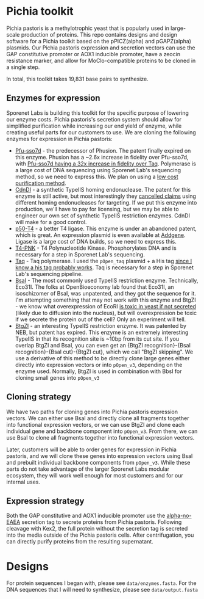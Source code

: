 # Pichia toolkit

Pichia pastoris is a methylotrophic yeast that is popularly used in large-scale production of proteins. This repo contains designs and design software for a Pichia toolkit based on the pPICZ(alpha) and pGAPZ(alpha) plasmids. Our Pichia pastoris expression and secretion vectors can use the GAP constitutive promoter or AOX1 inducible promoter, have a zeocin resistance marker, and allow for MoClo-compatible proteins to be cloned in a single step. 

In total, this toolkit takes 19,831 base pairs to synthesize.

## Enzymes for expression

Sporenet Labs is building this toolkit for the specific purpose of lowering our enzyme costs. Pichia pastoris's secretion system should allow for simplified purification while increasing our end yield of enzyme, while creating useful parts for our customers to use. We are cloning the following enzymes for expression in Pichia pastoris:

- [Pfu-sso7d](https://patents.google.com/patent/US6627424B1/en) - the predecessor of Phusion. The patent finally expired on this enzyme. Phusion has a ~2.6x increase in fidelity over Pfu-sso7d, with [Pfu-sso7d having a 32x increase in fidelity over Taq](https://barricklab.org/twiki/bin/view/Lab/ProtocolsReagentsPfuSso7d). Polymerase is a large cost of DNA sequencing using Sporenet Lab's sequencing method, so we need to express this. We plan on using a [low cost purification method](https://pubmed.ncbi.nlm.nih.gov/31341574/).
- [CdnDI](https://patents.google.com/patent/US8748146B2/en) - a synthetic TypeIIS homing endonuclease. The patent for this enzyme is still active, but most interestingly they [cancelled claims](https://patents.google.com/patent/US20150024464A1/en) using different homing endonucleases for targeting. If we put this enzyme into production, we'll have to pay for licensing, but we may be able to engineer our own set of synthetic TypeIIS restriction enzymes. CdnDI will make for a good control.
- [p50-T4](https://patents.google.com/patent/US20120214208A1/en) - a better T4 ligase. This enzyme is under an abandoned patent, which is great. An expression plasmid is even available at [Addgene](https://www.addgene.org/87742/). Ligase is a large cost of DNA builds, so we need to express this.
- [T4-PNK](https://www.neb.com/products/m0201-t4-polynucleotide-kinase#Product%20Information) - T4 Polynucleotide Kinase. Phosphorylates DNA and is necessary for a step in Sporenet Lab's sequencing.
- [Taq](https://www.addgene.org/87742/) - Taq polymerase. I used the `pOpen_taq` plasmid + a His tag [since I know a his tag probably works](https://www.addgene.org/166944/). Taq is necessary for a step in Sporenet Lab's sequencing pipeline.
- [BsaI](http://rebase.neb.com/rebase/enz/Eco31I.html) - The most commonly used TypeIIS restriction enzyme. Technically, Eco31I. The folks at OpenBioeconomy lab found that Eco31I, an isoschizomer of BsaI, was unpatented, and they got the sequence for it. I'm attempting something that may not work with this enzyme and BtgZI - we know what overexpression of EcoRI [is toxic in yeast if not secreted](https://www.ncbi.nlm.nih.gov/pmc/articles/PMC397259/) (likely due to diffusion into the nucleus), but will overexpression be toxic if we secrete the protein out of the cell? Only an experiment will tell.
- [BtgZI](https://patents.google.com/patent/US7029900) - an interesting TypeIIS restriction enzyme. It was patented by NEB, but patent has expired. This enzyme is an extremely interesting TypeIIS in that its recognition site is ~10bp from its cut site. If you overlap BtgZI and BsaI, you can even get an {BtgZI recognition}-{BsaI recognition}-{BsaI cut}-{BtgZI cut}, which we call "BtgZI skipping". We use a derivative of this method to be directly clone large genes either directly into expression vectors or into `pOpen_v3`, depending on the enzyme used. Normally, BtgZI is used in combination with BbsI for cloning small genes into `pOpen_v3`

## Cloning strategy 

We have two paths for cloning genes into Pichia pastoris expression vectors. We can either use BsaI and directly clone all fragments together into functional expression vectors, or we can use BtgZI and clone each individual gene and backbone component into `pOpen_v3`. From there, we can use BsaI to clone all fragments together into functional expression vectors. 

Later, customers will be able to order genes for expression in Pichia pastoris, and we will clone these genes into expression vectors using BsaI and prebuilt individual backbone components from `pOpen_v3`. While these parts do not take advantage of the larger Sporenet Labs modular ecosystem, they will work well enough for most customers and for our internal uses.

## Expression strategy

Both the GAP constitutive and AOX1 inducible promoter use the [alpha-no-EAEA](https://doi.org/10.1021/sb500366v) secretion tag to secrete proteins from Pichia pastoris. Following cleavage with Kex2, the full protein without the secretion tag is secreted into the media outside of the Pichia pastoris cells. After centrifugation, you can directly purify proteins from the resulting supernatant. 

# Designs
For protein sequences I began with, please see `data/enzymes.fasta`. For the DNA sequences that I will need to synthesize, please see `data/output.fasta`
